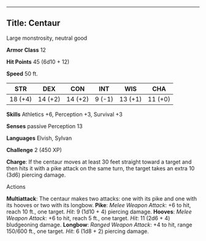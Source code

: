 -------------------------
Title: Centaur
-------------------------


Large monstrosity, neutral good

**Armor Class** 12

**Hit Points** 45 (6d10 + 12)

**Speed** 50 ft.

  STR    | DEX     | CON     | INT     | WIS     | CHA
  ---------|---------|---------|--------|---------|---------
  | 18 (+4)   | 14 (+2)   | 14 (+2)   | 9 (-1)   | 13 (+1)   | 11 (+0)

**Skills** Athletics +6, Perception +3, Survival +3

**Senses** passive Perception 13

**Languages** Elvish, Sylvan

**Challenge** 2 (450 XP)


**Charge**: If the centaur moves at least 30 feet straight toward a
    target and then hits it with a pike attack on the same turn, the
    target takes an extra 10 (3d6) piercing damage.


Actions

**Multiattack**: The centaur makes two attacks: one with its pike
    and one with its hooves or two with its longbow.
**Pike**: *Melee Weapon Attack*: +6 to hit, reach 10 ft.,
    one target. *Hit*: 9 (1d10 + 4) piercing damage.
**Hooves**: *Melee Weapon Attack*: +6 to hit, reach 5 ft.,
    one target. *Hit*: 11 (2d6 + 4) bludgeoning damage.
**Longbow**: *Ranged Weapon Attack*: +4 to hit, range 150/600 ft.,
    one target. *Hit*: 6 (1d8 + 2) piercing damage.

